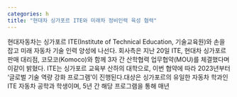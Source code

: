 ```yaml
---
categories: h
title: "현대차 싱가포르 ITE와 미래차 정비인력 육성 협력"
---
```

현대자동차는 싱가포르 ITE(Institute of Technical Education, 기술교육원)와 손을 잡고 미래 자동차 기술 인력 양성에 나선다. 회사측은 지난 20일 ITE, 현대차 싱가포르 판매 대리점, 코모코(Komoco)와 함께 3자 간 산학협력 업무협약(MOU)를 체결했다며 이같이 밝혔다. ITE는 싱가포르 교육부 산하의 대학으로, 이번 협약에 따라 2023년부터 ‘글로벌 기술 역량 강화 프로그램’이 진행된다.대상은 싱가포르의 유일한 자동차 학과인 ITE 자동차 공학과 학생이며, 5년 간 해당 프로그램을 통해 매년